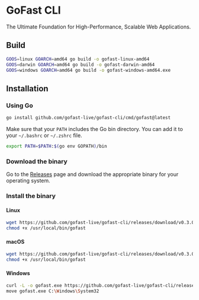 # GoFast CLI

The Ultimate Foundation for High-Performance, Scalable Web Applications.

## Build

```bash
GOOS=linux GOARCH=amd64 go build -o gofast-linux-amd64
GOOS=darwin GOARCH=amd64 go build -o gofast-darwin-amd64
GOOS=windows GOARCH=amd64 go build -o gofast-windows-amd64.exe
```

## Installation

### Using Go

```sh
go install github.com/gofast-live/gofast-cli/cmd/gofast@latest
```

Make sure that your `PATH` includes the Go bin directory. You can add it to your `~/.bashrc` or `~/.zshrc` file.

```sh
export PATH=$PATH:$(go env GOPATH)/bin
```

### Download the binary

Go to the [Releases](https://github.com/gofast-live/gofast-cli/releases) page and download the appropriate binary for your operating system.

### Install the binary

#### Linux

```sh
wget https://github.com/gofast-live/gofast-cli/releases/download/v0.3.0/gofast-linux-amd64 -O /usr/local/bin/gofast
chmod +x /usr/local/bin/gofast
```

#### macOS

```sh
wget https://github.com/gofast-live/gofast-cli/releases/download/v0.3.0/gofast-darwin-amd64 -O /usr/local/bin/gofast
chmod +x /usr/local/bin/gofast
```

#### Windows
```sh
curl -L -o gofast.exe https://github.com/gofast-live/gofast-cli/releases/download/v0.3.0/gofast-windows-amd64.exe
move gofast.exe C:\Windows\System32
```

